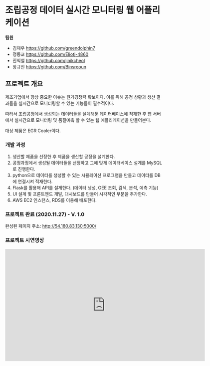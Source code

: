 # 조립공정 데이터 실시간 모니터링 웹 어플리케이션


**팀원** 

+ 김재우 https://github.com/greendolphin7
+ 정동교 https://github.com/Eliotj-4860  
+ 진익철 https://github.com/jinikcheol  
+ 장규빈 https://github.com/Binsreoun  

## 프로젝트 개요

제조기업에서 항상 중요한 이슈는 원가경쟁력 확보이다. 이를 위해 공정 상황과 생산 결과들을 실시간으로 모니터링할 수 있는 기능들이 필수적이다.

따라서 조립공정에서 생성되는 데이터들을 설계해둔 데이터베이스에 적재한 후 웹 서버에서 실시간으로 모니터링 및 품질예측 할 수 있는 웹 애플리케이션을 만들어본다.  

대상 제품은 EGR Cooler이다.


### 개발 과정

1. 생산할 제품을 선정한 후 제품을 생산할 공정을 설계한다.    
2. 공정과정에서 생성될 데이터들을 선정하고 그에 맞게 데이터베이스 설계를 MySQL로 진행한다.  
3. python으로 데이터를 생성할 수 있는 시뮬레이션 프로그램을 만들고 데이터를 DB에 연결시켜 적재한다.  
4. Flask를 활용해 API를 설계한다. (데이터 생성, OEE 조회, 검색, 분석, 예측 기능)  
5. UI 설계 및 프론트엔드 개발, 대시보드를 만들어 시각적인 부분을 추가한다.  
6. AWS EC2 인스턴스, RDS를 이용해 배포한다.  



### 프로젝트 완료 (2020.11.27) - V. 1.0

완성된 페이지 주소: http://54.180.83.130:5000/



### 프로젝트 시연영상

<iframe width="640" height="360" src="https://www.youtube.com/embed/d6pkNx7TiYw" frameborder="0" gesture="media" allowfullscreen=""></iframe>
